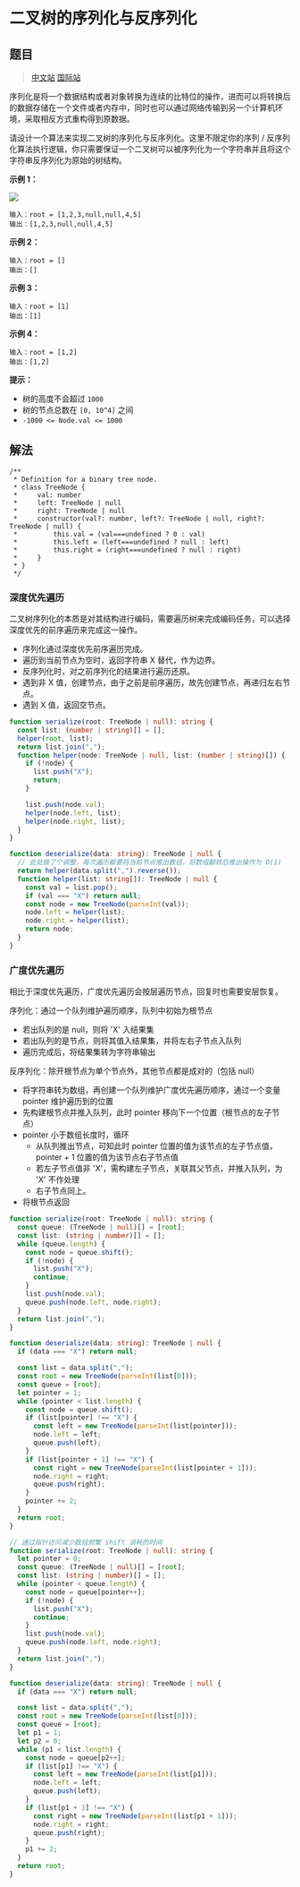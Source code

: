 # 二叉树的序列化与反序列化

## 题目

> [中文站](https://leetcode-cn.com/problems/serialize-and-deserialize-binary-tree/) [国际站](https://leetcode.com/problems/serialize-and-deserialize-binary-tree/)

序列化是将一个数据结构或者对象转换为连续的比特位的操作，进而可以将转换后的数据存储在一个文件或者内存中，同时也可以通过网络传输到另一个计算机环境，采取相反方式重构得到原数据。

请设计一个算法来实现二叉树的序列化与反序列化。这里不限定你的序列 / 反序列化算法执行逻辑，你只需要保证一个二叉树可以被序列化为一个字符串并且将这个字符串反序列化为原始的树结构。

**示例 1：**

![](../images/serialize-and-deserialize-binary-tree-1.jpeg)

```
输入：root = [1,2,3,null,null,4,5]
输出：[1,2,3,null,null,4,5]
```

**示例 2：**

```
输入：root = []
输出：[]
```

**示例 3：**

```
输入：root = [1]
输出：[1]
```

**示例 4：**

```
输入：root = [1,2]
输出：[1,2]
```

**提示：**

- 树的高度不会超过 `1000`
- 树的节点总数在 `[0, 10^4]` 之间
- `-1000 <= Node.val <= 1000`

## 解法

```
/**
 * Definition for a binary tree node.
 * class TreeNode {
 *     val: number
 *     left: TreeNode | null
 *     right: TreeNode | null
 *     constructor(val?: number, left?: TreeNode | null, right?: TreeNode | null) {
 *         this.val = (val===undefined ? 0 : val)
 *         this.left = (left===undefined ? null : left)
 *         this.right = (right===undefined ? null : right)
 *     }
 * }
 */
```

### 深度优先遍历

二叉树序列化的本质是对其结构进行编码，需要遍历树来完成编码任务，可以选择深度优先的前序遍历来完成这一操作。

- 序列化通过深度优先前序遍历完成。
- 遍历到当前节点为空时，返回字符串 X 替代，作为边界。
- 反序列化时，对之前序列化的结果进行遍历还原。
- 遇到非 X 值，创建节点，由于之前是前序遍历，故先创建节点，再递归左右节点。
- 遇到 X 值，返回空节点。

```typescript
function serialize(root: TreeNode | null): string {
  const list: (number | string)[] = [];
  helper(root, list);
  return list.join(",");
  function helper(node: TreeNode | null, list: (number | string)[]) {
    if (!node) {
      list.push("X");
      return;
    }

    list.push(node.val);
    helper(node.left, list);
    helper(node.right, list);
  }
}

function deserialize(data: string): TreeNode | null {
  // 此处做了个调整，每次遍历都要将当前节点推出数组，将数组翻转后推出操作为 O(1)
  return helper(data.split(",").reverse());
  function helper(list: string[]): TreeNode | null {
    const val = list.pop();
    if (val === "X") return null;
    const node = new TreeNode(parseInt(val));
    node.left = helper(list);
    node.right = helper(list);
    return node;
  }
}
```

### 广度优先遍历

相比于深度优先遍历，广度优先遍历会按层遍历节点，回复时也需要安层恢复。

序列化：通过一个队列维护遍历顺序，队列中初始为根节点

- 若出队列的是 null，则将 'X' 入结果集
- 若出队列的是节点，则将其值入结果集，并将左右子节点入队列
- 遍历完成后，将结果集转为字符串输出

反序列化：除开根节点为单个节点外，其他节点都是成对的（包括 null）

- 将字符串转为数组，再创建一个队列维护广度优先遍历顺序，通过一个变量 pointer 维护遍历到的位置
- 先构建根节点并推入队列，此时 pointer 移向下一个位置（根节点的左子节点）
- pointer 小于数组长度时，循环
  - 从队列推出节点，可知此时 pointer 位置的值为该节点的左子节点值，pointer + 1 位置的值为该节点右子节点值
  - 若左子节点值非 'X'，需构建左子节点，关联其父节点，并推入队列，为 'X' 不作处理
  - 右子节点同上。
- 将根节点返回

```typescript
function serialize(root: TreeNode | null): string {
  const queue: (TreeNode | null)[] = [root];
  const list: (string | number)[] = [];
  while (queue.length) {
    const node = queue.shift();
    if (!node) {
      list.push("X");
      continue;
    }
    list.push(node.val);
    queue.push(node.left, node.right);
  }
  return list.join(",");
}

function deserialize(data: string): TreeNode | null {
  if (data === "X") return null;

  const list = data.split(",");
  const root = new TreeNode(parseInt(list[0]));
  const queue = [root];
  let pointer = 1;
  while (pointer < list.length) {
    const node = queue.shift();
    if (list[pointer] !== "X") {
      const left = new TreeNode(parseInt(list[pointer]));
      node.left = left;
      queue.push(left);
    }
    if (list[pointer + 1] !== "X") {
      const right = new TreeNode(parseInt(list[pointer + 1]));
      node.right = right;
      queue.push(right);
    }
    pointer += 2;
  }
  return root;
}

// 通过指针访问减少数组频繁 shift 消耗的时间
function serialize(root: TreeNode | null): string {
  let pointer = 0;
  const queue: (TreeNode | null)[] = [root];
  const list: (string | number)[] = [];
  while (pointer < queue.length) {
    const node = queue[pointer++];
    if (!node) {
      list.push("X");
      continue;
    }
    list.push(node.val);
    queue.push(node.left, node.right);
  }
  return list.join(",");
}

function deserialize(data: string): TreeNode | null {
  if (data === "X") return null;

  const list = data.split(",");
  const root = new TreeNode(parseInt(list[0]));
  const queue = [root];
  let p1 = 1;
  let p2 = 0;
  while (p1 < list.length) {
    const node = queue[p2++];
    if (list[p1] !== "X") {
      const left = new TreeNode(parseInt(list[p1]));
      node.left = left;
      queue.push(left);
    }
    if (list[p1 + 1] !== "X") {
      const right = new TreeNode(parseInt(list[p1 + 1]));
      node.right = right;
      queue.push(right);
    }
    p1 += 2;
  }
  return root;
}
```
